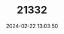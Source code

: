 ---
title: "21332"
category: "Taeromys punicans"
draft: false
date: 2024-02-22 13:03:50
languages:
  English: ["Sulawesi Forest Rat", "Reddish-furred Taeromys"]
---